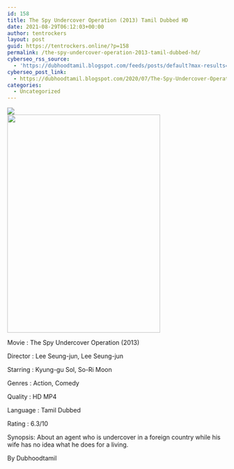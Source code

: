 ```yaml
---
id: 158
title: The Spy Undercover Operation (2013) Tamil Dubbed HD
date: 2021-08-29T06:12:03+00:00
author: tentrockers
layout: post
guid: https://tentrockers.online/?p=158
permalink: /the-spy-undercover-operation-2013-tamil-dubbed-hd/
cyberseo_rss_source:
  - 'https://dubhoodtamil.blogspot.com/feeds/posts/default?max-results=150&start-index=151'
cyberseo_post_link:
  - https://dubhoodtamil.blogspot.com/2020/07/The-Spy-Undercover-Operation-y.html
categories:
  - Uncategorized
---
```

<div class="media_block">
  <img src="https://1.bp.blogspot.com/-yGpwxe2_4_4/XyKhpPAwHKI/AAAAAAAABzk/WzwN_YbxUoIg3YDRYjCpNXvTHw_V8ptJwCNcBGAsYHQ/s72-w351-h500-c/9b79f91ec24b4592b15eada199dffb4d.jpg" class="media_thumbnail" />
</div>

<div class="separator">
  <a href="https://1.bp.blogspot.com/-yGpwxe2_4_4/XyKhpPAwHKI/AAAAAAAABzk/WzwN_YbxUoIg3YDRYjCpNXvTHw_V8ptJwCNcBGAsYHQ/s1459/9b79f91ec24b4592b15eada199dffb4d.jpg" imageanchor="1"><img loading="lazy" border="0" data-original-height="1459" data-original-width="1024" height="500" src="https://1.bp.blogspot.com/-yGpwxe2_4_4/XyKhpPAwHKI/AAAAAAAABzk/WzwN_YbxUoIg3YDRYjCpNXvTHw_V8ptJwCNcBGAsYHQ/w351-h500/9b79f91ec24b4592b15eada199dffb4d.jpg" width="351" /></a>
</div>

Movie	<span></span>:	<span></span>The Spy Undercover Operation (2013)

Director	<span></span>:	<span></span>Lee Seung-jun, Lee Seung-jun

Starring	<span></span>:	<span></span>Kyung-gu Sol, So-Ri Moon

Genres	<span></span>:	<span></span>Action, Comedy

Quality	<span></span>:	<span></span>HD MP4

Language	<span></span>:	<span></span>Tamil Dubbed

Rating	<span></span>:	<span></span>6.3/10

Synopsis: About an agent who is undercover in a foreign country while his wife has no idea what he does for a living.

<span>By Dubhoodtamil</span>